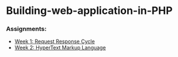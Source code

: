 # Building-web-application-in-PHP

### Assignments:

*  [Week 1: Request Response Cycle](https://github.com/Rani-dha/Building-web-application-in-PHP/blob/d9e9fcf52edfef2fad3de65abf02c9507f001451/Week%201%20Request%20Response%20cycle/Request%20Response%20Cycle.txt)
*  [Week 2: HyperText Markup Language](https://github.com/Rani-dha/Building-web-application-in-PHP/tree/main/Week%202%20Hypertext-markup-language)
